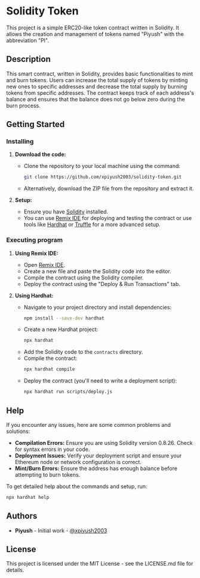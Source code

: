 # Solidity Token

This project is a simple ERC20-like token contract written in Solidity. It allows the creation and management of tokens named "Piyush" with the abbreviation "PI".

## Description

This smart contract, written in Solidity, provides basic functionalities to mint and burn tokens. Users can increase the total supply of tokens by minting new ones to specific addresses and decrease the total supply by burning tokens from specific addresses. The contract keeps track of each address's balance and ensures that the balance does not go below zero during the burn process.

## Getting Started

### Installing

1. **Download the code:**
   - Clone the repository to your local machine using the command:
     ```sh
     git clone https://github.com/xpiyush2003/solidity-token.git
     ```
   - Alternatively, download the ZIP file from the repository and extract it.

2. **Setup:**
   - Ensure you have [Solidity](https://docs.soliditylang.org/en/v0.8.26/installing-solidity.html) installed.
   - You can use [Remix IDE](https://remix.ethereum.org/) for deploying and testing the contract or use tools like [Hardhat](https://hardhat.org/) or [Truffle](https://www.trufflesuite.com/truffle) for a more advanced setup.

### Executing program

1. **Using Remix IDE:**
   - Open [Remix IDE](https://remix.ethereum.org/).
   - Create a new file and paste the Solidity code into the editor.
   - Compile the contract using the Solidity compiler.
   - Deploy the contract using the "Deploy & Run Transactions" tab.
   
2. **Using Hardhat:**
   - Navigate to your project directory and install dependencies:
     ```sh
     npm install --save-dev hardhat
     ```
   - Create a new Hardhat project:
     ```sh
     npx hardhat
     ```
   - Add the Solidity code to the `contracts` directory.
   - Compile the contract:
     ```sh
     npx hardhat compile
     ```
   - Deploy the contract (you'll need to write a deployment script):
     ```sh
     npx hardhat run scripts/deploy.js
     ```

## Help

If you encounter any issues, here are some common problems and solutions:

- **Compilation Errors:** Ensure you are using Solidity version 0.8.26. Check for syntax errors in your code.
- **Deployment Issues:** Verify your deployment script and ensure your Ethereum node or network configuration is correct.
- **Mint/Burn Errors:** Ensure the address has enough balance before attempting to burn tokens.

To get detailed help about the commands and setup, run:
```sh
npx hardhat help
```

## Authors

- **Piyush** - Initial work - [@xpiyush2003](https://github.com/xpiyush2003)

## License

This project is licensed under the MIT License - see the LICENSE.md file for details.
